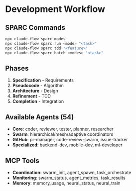 # Development Workflow

## SPARC Commands
```bash
npx claude-flow sparc modes
npx claude-flow sparc run <mode> "<task>"
npx claude-flow sparc tdd "<feature>"
npx claude-flow sparc batch <modes> "<task>"
```

## Phases
1. **Specification** - Requirements
2. **Pseudocode** - Algorithm
3. **Architecture** - Design
4. **Refinement** - TDD
5. **Completion** - Integration

## Available Agents (54)
- **Core**: coder, reviewer, tester, planner, researcher
- **Swarm**: hierarchical/mesh/adaptive coordinators
- **GitHub**: pr-manager, code-review-swarm, issue-tracker
- **Specialized**: backend-dev, mobile-dev, ml-developer

## MCP Tools
- **Coordination**: swarm_init, agent_spawn, task_orchestrate
- **Monitoring**: swarm_status, agent_metrics, task_results
- **Memory**: memory_usage, neural_status, neural_train